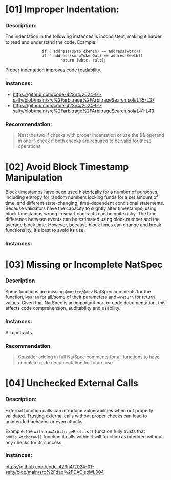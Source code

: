 # [01] Improper Indentation:

### Description:
The indentation in the following instances is inconsistent, making it harder to read and understand the code.
Example:

```Solidity
                if ( address(swapTokenIn) == address(wbtc))
                if ( address(swapTokenOut) == address(weth))
                        return (wbtc, salt);
```
Proper indentation improves code readability.

### Instances:

- https://github.com/code-423n4/2024-01-salty/blob/main/src%2Farbitrage%2FArbitrageSearch.sol#L35-L37
- https://github.com/code-423n4/2024-01-salty/blob/main/src%2Farbitrage%2FArbitrageSearch.sol#L41-L43

### Recommendation:
> Nest the two if checks with proper indentation or use the && operand in one if-check if both checks are required to be valid for these operations

# [02] Avoid Block Timestamp Manipulation
Block timestamps have been used historically for a number of purposes, including entropy for random numbers locking funds for a set amount of time, and different state-changing, time-dependent conditional statements. 
Because validators have the capacity to slightly alter timestamps, using block timestamps wrong in smart contracts can be quite risky.
The time difference between events can be estimated using block.number and the average block time. However, because block times can change and break functionality, it's best to avoid its use.

### Instances:


# [03] Missing or Incomplete NatSpec

### Description
Some functions are missing `@notice/@dev` NatSpec comments for the function, `@param` for all/some of their parameters and `@return` for return values. Given that NatSpec is an important part of code documentation, this affects code comprehension, auditability and usability.

### Instances:
All contracts

### Recommendation
> Consider adding in full NatSpec comments for all functions to have complete code documentation for future use.

# [04] Unchecked External Calls

### Description:
External fucntion calls can introduce vulnerabilities when not properly validated. Trusting external calls without proper checks can lead to unintended behavior or even attacks.

Example: the `withdrawArbitrageProfits()` function fully trusts that `pools.withdraw()` function it calls within it will function as intended without any checks for its success.

### Instances:
https://github.com/code-423n4/2024-01-salty/blob/main/src%2Fdao%2FDAO.sol#L304
